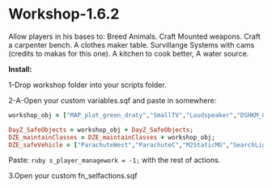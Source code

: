 # Workshop-1.6.2

Allow players in his bases to: Breed Animals. Craft Mounted weapons. Craft a carpenter bench. A clothes maker table. Survillange Systems with cams (credits to makas for this one). A kitchen to cook better, A water source.

**Install:**

1-Drop workshop folder into your scripts folder.

2-A-Open your custom variables.sqf and paste in somewhere:

```ruby
workshop_obj = ["MAP_plot_green_draty","SmallTV","Loudspeaker","DSHKM_Gue","M2StaticMG","SearchLight_RUS","MAP_Shed_W01","MAP_Dkamna_bila","Land_Misc_Well_L_EP1","MAP_P_Stavebni_kozy","MAP_office_table_a"];

DayZ_SafeObjects = workshop_obj + DayZ_SafeObjects;
DZE_maintainClasses = DZE_maintainClasses + workshop_obj;
DZE_safeVehicle = ["ParachuteWest","ParachuteC","M2StaticMG","SearchLight_RUS","DSHKM_Gue"];
```
Paste: ```ruby s_player_managework = -1;``` with the rest of actions.

3.Open your custom fn_selfactions.sqf

